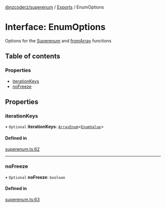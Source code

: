 [@nzcoderz/superenum](../API.md) / [Exports](../modules.md) / EnumOptions

# Interface: EnumOptions

Options for the [Superenum](Superenum.md) and [fromArray](Superenum.md#fromArray) functions

## Table of contents

### Properties

- [iterationKeys](EnumOptions.md#iterationKeys)
- [noFreeze](EnumOptions.md#noFreeze)

## Properties

### iterationKeys

• `Optional` **iterationKeys**: [`ArrayEnum`](../modules.md#ArrayEnum)<[`EnumValue`](../modules.md#EnumValue)\>

#### Defined in

[superenum.ts:62](https://github.com/zx-ncoderz/superenum/blob/0639e51/src/superenum.ts#L62)

___

### noFreeze

• `Optional` **noFreeze**: `boolean`

#### Defined in

[superenum.ts:63](https://github.com/zx-ncoderz/superenum/blob/0639e51/src/superenum.ts#L63)
